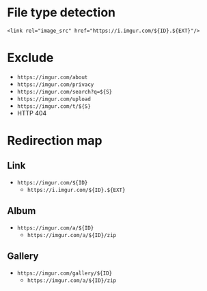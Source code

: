 # File type detection
`<link rel="image_src" href="https://i.imgur.com/${ID}.${EXT}"/>`

# Exclude
- `https://imgur.com/about`
- `https://imgur.com/privacy`
- `https://imgur.com/search?q=${S}`
- `https://imgur.com/upload`
- `https://imgur.com/t/${S}`
- HTTP 404

# Redirection map

Link
---
- `https://imgur.com/${ID}`
    - `https://i.imgur.com/${ID}.${EXT}`

Album
---
- `https://imgur.com/a/${ID}`
    - `https://imgur.com/a/${ID}/zip`

Gallery
---
- `https://imgur.com/gallery/${ID}`
    - `https://imgur.com/a/${ID}/zip`
